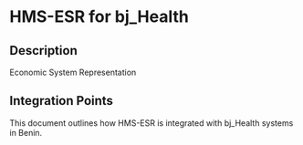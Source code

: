# HMS-ESR for bj_Health

## Description

Economic System Representation

## Integration Points

This document outlines how HMS-ESR is integrated with bj_Health systems in Benin.
